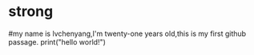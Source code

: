 # strong
#my name is lvchenyang,I'm twenty-one years old,this is my first github passage.
print("hello world!")
